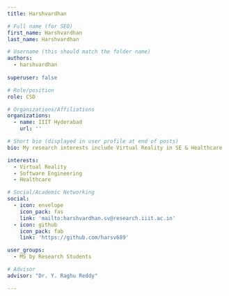 ```yaml
---
title: Harshvardhan

# Full name (for SEO)
first_name: Harshvardhan
last_name: Harshvardhan

# Username (this should match the folder name)
authors:
  - harshvardhan
  
superuser: false

# Role/position
role: CSD

# Organizations/Affiliations
organizations:
  - name: IIIT Hyderabad
    url: ''

# Short bio (displayed in user profile at end of posts)
bio: My research interests include Virtual Reality in SE & Healthcare

interests:
  - Virtual Reality
  - Software Engineering
  - Healthcare

# Social/Academic Networking
social:
  - icon: envelope
    icon_pack: fas
    link: 'mailto:harshvardhan.sv@research.iiit.ac.in'
  - icon: github
    icon_pack: fab
    link: 'https://github.com/harsv689'

user_groups:
  - MS by Research Students

# Advisor
advisor: "Dr. Y. Raghu Reddy"

---
```

<!-- Bio Here -->
